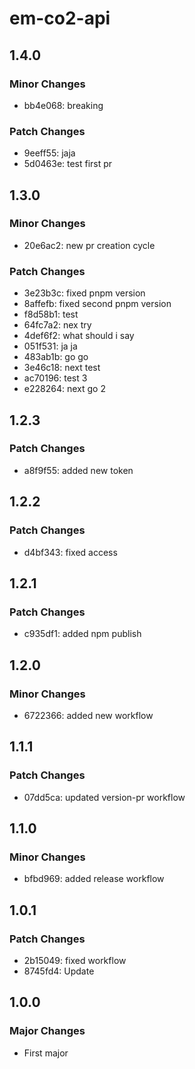 # em-co2-api

## 1.4.0

### Minor Changes

- bb4e068: breaking

### Patch Changes

- 9eeff55: jaja
- 5d0463e: test first pr

## 1.3.0

### Minor Changes

- 20e6ac2: new pr creation cycle

### Patch Changes

- 3e23b3c: fixed pnpm version
- 8affefb: fixed second pnpm version
- f8d58b1: test
- 64fc7a2: nex try
- 4def6f2: what should i say
- 051f531: ja ja
- 483ab1b: go go
- 3e46c18: next test
- ac70196: test 3
- e228264: next go 2

## 1.2.3

### Patch Changes

- a8f9f55: added new token

## 1.2.2

### Patch Changes

- d4bf343: fixed access

## 1.2.1

### Patch Changes

- c935df1: added npm publish

## 1.2.0

### Minor Changes

- 6722366: added new workflow

## 1.1.1

### Patch Changes

- 07dd5ca: updated version-pr workflow

## 1.1.0

### Minor Changes

- bfbd969: added release workflow

## 1.0.1

### Patch Changes

- 2b15049: fixed workflow
- 8745fd4: Update

## 1.0.0

### Major Changes

- First major
